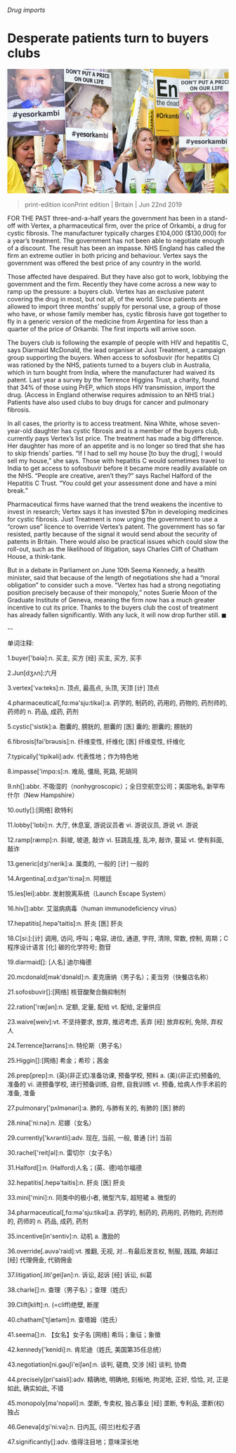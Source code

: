 ###### Drug imports

# Desperate patients turn to buyers clubs 

![image](images/20190622_brp002.jpg) 

> print-edition iconPrint edition | Britain | Jun 22nd 2019 

FOR THE PAST three-and-a-half years the government has been in a stand-off with Vertex, a pharmaceutical firm, over the price of Orkambi, a drug for cystic fibrosis. The manufacturer typically charges £104,000 ($130,000) for a year’s treatment. The government has not been able to negotiate enough of a discount. The result has been an impasse. NHS England has called the firm an extreme outlier in both pricing and behaviour. Vertex says the government was offered the best price of any country in the world. 

Those affected have despaired. But they have also got to work, lobbying the government and the firm. Recently they have come across a new way to ramp up the pressure: a buyers club. Vertex has an exclusive patent covering the drug in most, but not all, of the world. Since patients are allowed to import three months’ supply for personal use, a group of those who have, or whose family member has, cystic fibrosis have got together to fly in a generic version of the medicine from Argentina for less than a quarter of the price of Orkambi. The first imports will arrive soon. 

The buyers club is following the example of people with HIV and hepatitis C, says Diarmaid McDonald, the lead organiser at Just Treatment, a campaign group supporting the buyers. When access to sofosbuvir (for hepatitis C) was rationed by the NHS, patients turned to a buyers club in Australia, which in turn bought from India, where the manufacturer had waived its patent. Last year a survey by the Terrence Higgins Trust, a charity, found that 34% of those using PrEP, which stops HIV transmission, import the drug. (Access in England otherwise requires admission to an NHS trial.) Patients have also used clubs to buy drugs for cancer and pulmonary fibrosis. 

In all cases, the priority is to access treatment. Nina White, whose seven-year-old daughter has cystic fibrosis and is a member of the buyers club, currently pays Vertex’s list price. The treatment has made a big difference. Her daughter has more of an appetite and is no longer so tired that she has to skip friends’ parties. “If I had to sell my house [to buy the drug], I would sell my house,” she says. Those with hepatitis C would sometimes travel to India to get access to sofosbuvir before it became more readily available on the NHS. “People are creative, aren’t they?” says Rachel Halford of the Hepatitis C Trust. “You could get your assessment done and have a mini break.” 

Pharmaceutical firms have warned that the trend weakens the incentive to invest in research; Vertex says it has invested $7bn in developing medicines for cystic fibrosis. Just Treatment is now urging the government to use a “crown use” licence to override Vertex’s patent. The government has so far resisted, partly because of the signal it would send about the security of patents in Britain. There would also be practical issues which could slow the roll-out, such as the likelihood of litigation, says Charles Clift of Chatham House, a think-tank. 

But in a debate in Parliament on June 10th Seema Kennedy, a health minister, said that because of the length of negotiations she had a “moral obligation” to consider such a move. “Vertex has had a strong negotiating position precisely because of their monopoly,” notes Suerie Moon of the Graduate Institute of Geneva, meaning the firm now has a much greater incentive to cut its price. Thanks to the buyers club the cost of treatment has already fallen significantly. With any luck, it will now drop further still. ◼ 

-- 

 单词注释:

1.buyer['baiә]:n. 买主, 买方 [经] 买主, 买方, 买手 

2.Jun[dʒʌn]:六月 

3.vertex['vә:teks]:n. 顶点, 最高点, 头顶, 天顶 [计] 顶点 

4.pharmaceutical[,fɑ:mә'sju:tikәl]:a. 药学的, 制药的, 药用的, 药物的, 药剂师的, 药师的 n. 药品, 成药, 药剂 

5.cystic['sistik]:a. 胞囊的, 膀胱的, 胆囊的 [医] 囊的; 胆囊的; 膀胱的 

6.fibrosis[fai'brәusis]:n. 纤维变性, 纤维化 [医] 纤维变性, 纤维化 

7.typically['tipikәli]:adv. 代表性地；作为特色地 

8.impasse['impɑ:s]:n. 难局, 僵局, 死路, 死胡同 

9.nh[]:abbr. 不吸湿的（nonhygroscopic）；全日空航空公司；美国地名, 新罕布什尔（New Hampshire） 

10.outly[]:[网络] 欧特利 

11.lobby['lɒbi]:n. 大厅, 休息室, 游说议员者 vi. 游说议员, 游说 vt. 游说 

12.ramp[ræmp]:n. 斜坡, 坡道, 敲诈 vi. 狂跳乱撞, 乱冲, 敲诈, 蔓延 vt. 使有斜面, 敲诈 

13.generic[dʒi'nerik]:a. 属类的, 一般的 [计] 一般的 

14.Argentina[.ɑ:dʒәn'ti:nә]:n. 阿根廷 

15.les[lei]:abbr. 发射脱离系统（Launch Escape System） 

16.hiv[]:abbr. 艾滋病病毒（human immunodeficiency virus） 

17.hepatitis[.hepә'taitis]:n. 肝炎 [医] 肝炎 

18.C[si:]:[计] 调用, 访问, 呼叫；电容, 进位, 通道, 字符, 清除, 常数, 控制, 周期；C 程序设计语言 [化] 碳的化学符号; 胞苷 

19.diarmaid[]: [人名] 迪尔梅德 

20.mcdonald[mәk'dɔnәld]:n. 麦克唐纳（男子名）；麦当劳（快餐店名称） 

21.sofosbuvir[]:[网络] 核苷酸聚合酶抑制剂 

22.ration['ræʃәn]:n. 定额, 定量, 配给 vt. 配给, 定量供应 

23.waive[weiv]:vt. 不坚持要求, 放弃, 推迟考虑, 丢弃 [经] 放弃权利, 免除, 弃权人 

24.Terrence[tərrəns]:n. 特伦斯（男子名） 

25.Higgin[]:[网络] 希金；希珍；茜金 

26.prep[prep]:n. (英)(非正式)准备功课, 预备学校, 预料 a. (美)(非正式)预备的, 准备的 vi. 进预备学校, 进行预备训练, 自修, 自我训练 vt. 预备, 给病人作手术前的准备, 准备 

27.pulmonary['pʌlmәnәri]:a. 肺的, 与肺有关的, 有肺的 [医] 肺的 

28.nina['ni:nә]:n. 尼娜（女名） 

29.currently['kʌrәntli]:adv. 现在, 当前, 一般, 普通 [计] 当前 

30.rachel['reitʃәl]:n. 雷切尔（女子名） 

31.Halford[]:n. (Halford)人名；(英、德)哈尔福德 

32.hepatitis[.hepә'taitis]:n. 肝炎 [医] 肝炎 

33.mini['mini]:n. 同类中的极小者, 微型汽车, 超短裙 a. 微型的 

34.pharmaceutical[,fɑ:mә'sju:tikәl]:a. 药学的, 制药的, 药用的, 药物的, 药剂师的, 药师的 n. 药品, 成药, 药剂 

35.incentive[in'sentiv]:n. 动机 a. 激励的 

36.override[.әuvә'raid]:vt. 推翻, 无视, 对...有最后发言权, 制服, 践踏, 奔越过 [经] 代理佣金, 代销佣金 

37.litigation[.liti'geiʃәn]:n. 诉讼, 起诉 [经] 诉讼, 纠葛 

38.charle[]:n. 查理（男子名）；查理（姓氏） 

39.Clift[klift]:n. (=cliff)绝壁, 断崖 

40.chatham['tʃætәm]:n. 查塔姆（姓氏） 

41.seema[]:n. 【女名】女子名 [网络] 希玛；象征；象徵 

42.kennedy['kenidi]:n. 肯尼迪（姓氏, 美国第35任总统） 

43.negotiation[ni.gәuʃi'eiʃәn]:n. 谈判, 磋商, 交涉 [经] 谈判, 协商 

44.precisely[pri'saisli]:adv. 精确地, 明确地, 刻板地, 拘泥地, 正好, 恰恰, 对, 正是如此, 确实如此, 不错 

45.monopoly[mә'nɒpәli]:n. 垄断, 专卖权, 独占事业 [经] 垄断, 专利品, 垄断(权)独占 

46.Geneva[dʒi'ni:vә]:n. 日内瓦, (荷兰)杜松子酒 

47.significantly[]:adv. 值得注目地；意味深长地 

